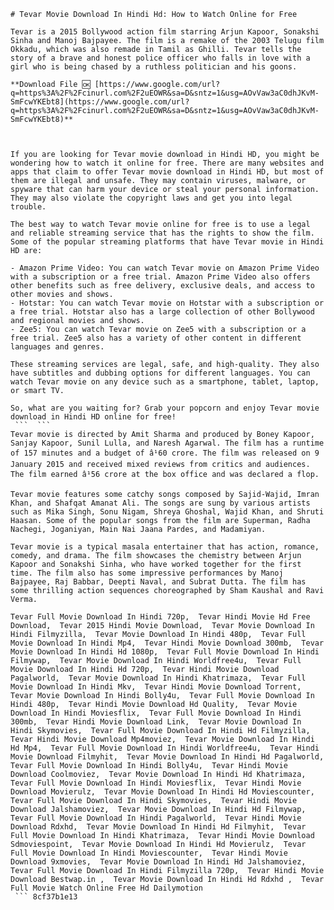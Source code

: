 ``` 
# Tevar Movie Download In Hindi Hd: How to Watch Online for Free
  
Tevar is a 2015 Bollywood action film starring Arjun Kapoor, Sonakshi Sinha and Manoj Bajpayee. The film is a remake of the 2003 Telugu film Okkadu, which was also remade in Tamil as Ghilli. Tevar tells the story of a brave and honest police officer who falls in love with a girl who is being chased by a ruthless politician and his goons.
 
**Download File 🆗 [https://www.google.com/url?q=https%3A%2F%2Fcinurl.com%2F2uEOWR&sa=D&sntz=1&usg=AOvVaw3aC0dhJKvM-SmFcwYKEbt8](https://www.google.com/url?q=https%3A%2F%2Fcinurl.com%2F2uEOWR&sa=D&sntz=1&usg=AOvVaw3aC0dhJKvM-SmFcwYKEbt8)**


  
If you are looking for Tevar movie download in Hindi HD, you might be wondering how to watch it online for free. There are many websites and apps that claim to offer Tevar movie download in Hindi HD, but most of them are illegal and unsafe. They may contain viruses, malware, or spyware that can harm your device or steal your personal information. They may also violate the copyright laws and get you into legal trouble.
  
The best way to watch Tevar movie online for free is to use a legal and reliable streaming service that has the rights to show the film. Some of the popular streaming platforms that have Tevar movie in Hindi HD are:
  
- Amazon Prime Video: You can watch Tevar movie on Amazon Prime Video with a subscription or a free trial. Amazon Prime Video also offers other benefits such as free delivery, exclusive deals, and access to other movies and shows.
- Hotstar: You can watch Tevar movie on Hotstar with a subscription or a free trial. Hotstar also has a large collection of other Bollywood and regional movies and shows.
- Zee5: You can watch Tevar movie on Zee5 with a subscription or a free trial. Zee5 also has a variety of other content in different languages and genres.

These streaming services are legal, safe, and high-quality. They also have subtitles and dubbing options for different languages. You can watch Tevar movie on any device such as a smartphone, tablet, laptop, or smart TV.
  
So, what are you waiting for? Grab your popcorn and enjoy Tevar movie download in Hindi HD online for free!
 ```  ``` 
Tevar movie is directed by Amit Sharma and produced by Boney Kapoor, Sanjay Kapoor, Sunil Lulla, and Naresh Agarwal. The film has a runtime of 157 minutes and a budget of â¹60 crore. The film was released on 9 January 2015 and received mixed reviews from critics and audiences. The film earned â¹56 crore at the box office and was declared a flop.
  
Tevar movie features some catchy songs composed by Sajid-Wajid, Imran Khan, and Shafqat Amanat Ali. The songs are sung by various artists such as Mika Singh, Sonu Nigam, Shreya Ghoshal, Wajid Khan, and Shruti Haasan. Some of the popular songs from the film are Superman, Radha Nachegi, Joganiyan, Main Nai Jaana Pardes, and Madamiyan.
  
Tevar movie is a typical masala entertainer that has action, romance, comedy, and drama. The film showcases the chemistry between Arjun Kapoor and Sonakshi Sinha, who have worked together for the first time. The film also has some impressive performances by Manoj Bajpayee, Raj Babbar, Deepti Naval, and Subrat Dutta. The film has some thrilling action sequences choreographed by Sham Kaushal and Ravi Verma.
 
Tevar Full Movie Download In Hindi 720p,  Tevar Hindi Movie Hd Free Download,  Tevar 2015 Hindi Movie Download,  Tevar Movie Download In Hindi Filmyzilla,  Tevar Movie Download In Hindi 480p,  Tevar Full Movie Download In Hindi Mp4,  Tevar Hindi Movie Download 300mb,  Tevar Movie Download In Hindi Hd 1080p,  Tevar Full Movie Download In Hindi Filmywap,  Tevar Movie Download In Hindi Worldfree4u,  Tevar Full Movie Download In Hindi Hd 720p,  Tevar Hindi Movie Download Pagalworld,  Tevar Movie Download In Hindi Khatrimaza,  Tevar Full Movie Download In Hindi Mkv,  Tevar Hindi Movie Download Torrent,  Tevar Movie Download In Hindi Bolly4u,  Tevar Full Movie Download In Hindi 480p,  Tevar Hindi Movie Download Hd Quality,  Tevar Movie Download In Hindi Moviesflix,  Tevar Full Movie Download In Hindi 300mb,  Tevar Hindi Movie Download Link,  Tevar Movie Download In Hindi Skymovies,  Tevar Full Movie Download In Hindi Hd Filmyzilla,  Tevar Hindi Movie Download Mp4moviez,  Tevar Movie Download In Hindi Hd Mp4,  Tevar Full Movie Download In Hindi Worldfree4u,  Tevar Hindi Movie Download Filmyhit,  Tevar Movie Download In Hindi Hd Pagalworld,  Tevar Full Movie Download In Hindi Bolly4u,  Tevar Hindi Movie Download Coolmoviez,  Tevar Movie Download In Hindi Hd Khatrimaza,  Tevar Full Movie Download In Hindi Moviesflix,  Tevar Hindi Movie Download Movierulz,  Tevar Movie Download In Hindi Hd Moviescounter,  Tevar Full Movie Download In Hindi Skymovies,  Tevar Hindi Movie Download Jalshamoviez,  Tevar Movie Download In Hindi Hd Filmywap,  Tevar Full Movie Download In Hindi Pagalworld,  Tevar Hindi Movie Download Rdxhd,  Tevar Movie Download In Hindi Hd Filmyhit,  Tevar Full Movie Download In Hindi Khatrimaza,  Tevar Hindi Movie Download Sdmoviespoint,  Tevar Movie Download In Hindi Hd Movierulz,  Tevar Full Movie Download In Hindi Moviescounter,  Tevar Hindi Movie Download 9xmovies,  Tevar Movie Download In Hindi Hd Jalshamoviez,  Tevar Full Movie Download In Hindi Filmyzilla 720p,  Tevar Hindi Movie Download Bestwap.in ,  Tevar Movie Download In Hindi Hd Rdxhd ,  Tevar Full Movie Watch Online Free Hd Dailymotion
 ``` 8cf37b1e13
 
